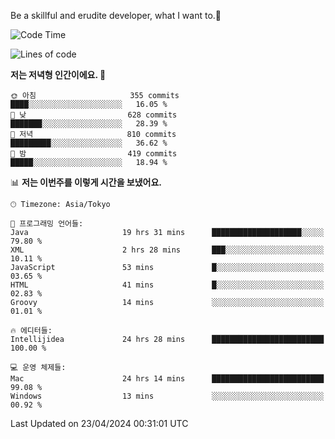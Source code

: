 Be a skillful and erudite developer, what I want to.👶

<!--START_SECTION:waka-->
![Code Time](http://img.shields.io/badge/Code%20Time-721%20hrs%2053%20mins-blue)

![Lines of code](https://img.shields.io/badge/%EC%A0%80%EB%8A%94%20%EC%97%AC%ED%83%9C%EA%B9%8C%EC%A7%80%20-1.6%20million%20%EC%A4%84%EC%9D%98%20%EC%BD%94%EB%93%9C%EB%A5%BC%20%EC%9E%91%EC%84%B1%ED%96%88%EC%96%B4%EC%9A%94.-blue)

**저는 저녁형 인간이에요. 🦉** 

```text
🌞 아침                     355 commits         ████░░░░░░░░░░░░░░░░░░░░░   16.05 % 
🌆 낮　                     628 commits         ███████░░░░░░░░░░░░░░░░░░   28.39 % 
🌃 저녁                     810 commits         █████████░░░░░░░░░░░░░░░░   36.62 % 
🌙 밤　                     419 commits         █████░░░░░░░░░░░░░░░░░░░░   18.94 % 
```


📊 **저는 이번주를 이렇게 시간을 보냈어요.** 

```text
🕑︎ Timezone: Asia/Tokyo

💬 프로그래밍 언어들: 
Java                     19 hrs 31 mins      ████████████████████░░░░░   79.80 % 
XML                      2 hrs 28 mins       ███░░░░░░░░░░░░░░░░░░░░░░   10.11 % 
JavaScript               53 mins             █░░░░░░░░░░░░░░░░░░░░░░░░   03.65 % 
HTML                     41 mins             █░░░░░░░░░░░░░░░░░░░░░░░░   02.83 % 
Groovy                   14 mins             ░░░░░░░░░░░░░░░░░░░░░░░░░   01.01 % 

🔥 에디터들: 
Intellijidea             24 hrs 28 mins      █████████████████████████   100.00 % 

💻 운영 체제들: 
Mac                      24 hrs 14 mins      █████████████████████████   99.08 % 
Windows                  13 mins             ░░░░░░░░░░░░░░░░░░░░░░░░░   00.92 % 
```


 Last Updated on 23/04/2024 00:31:01 UTC
<!--END_SECTION:waka-->
